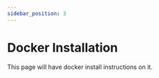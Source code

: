 ```yaml
---
sidebar_position: 3
---
```


# Docker Installation

This page will have docker install instructions on it. 